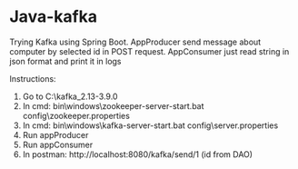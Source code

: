 # Java-kafka
Trying Kafka using Spring Boot. AppProducer send message about computer by selected id in POST request. AppConsumer just read string in json format and print it in logs

Instructions:
1) Go to C:\kafka_2.13-3.9.0
2) In cmd: bin\windows\zookeeper-server-start.bat config\zookeeper.properties
3) In cmd: bin\windows\kafka-server-start.bat config\server.properties
4) Run appProducer
5) Run appConsumer
6) In postman: http://localhost:8080/kafka/send/1 (id from DAO)
